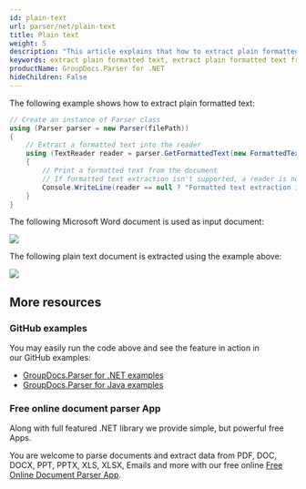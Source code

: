 ```yaml
---
id: plain-text
url: parser/net/plain-text
title: Plain text
weight: 5
description: "This article explains that how to extract plain formatted text from document page."
keywords: extract plain formatted text, extract plain formatted text from document page
productName: GroupDocs.Parser for .NET
hideChildren: False
---
```

The following example shows how to extract plain formatted text:

```csharp
// Create an instance of Parser class
using (Parser parser = new Parser(filePath))
{
    // Extract a formatted text into the reader
    using (TextReader reader = parser.GetFormattedText(new FormattedTextOptions(FormattedTextMode.PlainText)))
    {
        // Print a formatted text from the document
        // If formatted text extraction isn't supported, a reader is null
        Console.WriteLine(reader == null ? "Formatted text extraction isn't suppported" : reader.ReadToEnd());
    }
}
```

The following Microsoft Word document is used as input document:

![](/parser/net/images/plain-text.png)

The following plain text document is extracted using the example above:

![](/parser/net/images/plain-text_1.png)

## More resources

### GitHub examples

You may easily run the code above and see the feature in action in our GitHub examples:

*   [GroupDocs.Parser for .NET examples](https://github.com/groupdocs-parser/GroupDocs.Parser-for-.NET)    
*   [GroupDocs.Parser for Java examples](https://github.com/groupdocs-parser/GroupDocs.Parser-for-Java)    

### Free online document parser App

Along with full featured .NET library we provide simple, but powerful free Apps.

You are welcome to parse documents and extract data from PDF, DOC, DOCX, PPT, PPTX, XLS, XLSX, Emails and more with our free online [Free Online Document Parser App](https://products.groupdocs.app/parser).